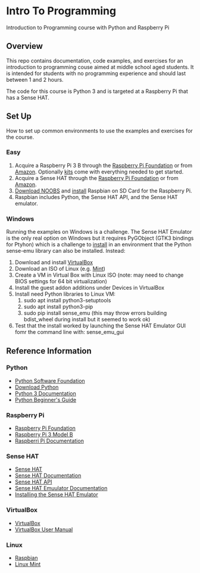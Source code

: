 # Intro To Programming
Introduction to Programming course with Python and Raspberry Pi

## Overview
This repo contains documentation, code examples, and exercises for an introduction to programming couse aimed at middle school aged students. It is intended for students with no programming experience and should last between 1 and 2 hours.

The code for this course is Python 3 and is targeted at a Raspberry Pi that has a Sense HAT.

## Set Up
How to set up common environments to use the examples and exercises for the course.

### Easy
1. Acquire a Raspberry Pi 3 B through the [Raspberry Pi Foundation](https://www.raspberrypi.org/products/raspberry-pi-3-model-b/) or from [Amazon](http://a.co/bdqYFoy). Optionally [kits](http://a.co/42vVSm4) come with everything needed to get started. 
2. Acquire a Sense HAT through the [Raspberry Pi Foundation](https://www.raspberrypi.org/products/sense-hat/) or from [Amazon](http://a.co/4JfWAZ2).
3. [Download NOOBS](https://www.raspberrypi.org/downloads/) and [install](https://www.raspberrypi.org/learning/software-guide/quickstart/) Raspbian on SD Card for the Raspberry Pi.
4. Raspbian includes Python, the Sense HAT API, and the Sense HAT emulator. 

### Windows
Running the examples on Windows is a challenge. The Sense HAT Emulator is the only real option on Windows but it requires PyGObject (GTK3 bindings for Ptyhon) which is a challenge to [install](http://pygobject.readthedocs.io/en/latest/getting_started.html#windows) in an environment that the Python sense-emu library can also be installed. Instead:
1. Download and install [VirtualBox](https://www.virtualbox.org/)
2. Download an ISO of Linux (e.g. [Mint](https://linuxmint.com/))
3. Create a VM in Virtual Box with Linux ISO (note: may need to change BIOS settings for 64 bit virtualization)
4. Install the guest addon additions under Devices in VirtualBox
5. Install need Python libraries to Linux VM:
   1. sudo apt install python3-setuptools
   2. sudo apt install python3-pip
   3. sudo pip install sense_emu (this may throw errors building bdist_wheel during install but it seemed to work ok)
6. Test that the install worked by launching the Sense HAT Emulator GUI fomr the command line with: sense_emu_gui

## Reference Information

### Python
* [Python Software Foundation](https://www.python.org/)
* [Download Python](https://www.python.org/downloads/)
* [Python 3 Documentation](https://docs.python.org/3/)
* [Python Beginner's Guide](https://wiki.python.org/moin/BeginnersGuide)

### Raspberry Pi
* [Raspberry Pi Foundation](https://www.raspberrypi.org/)
* [Raspberry Pi 3 Model B](https://www.raspberrypi.org/products/raspberry-pi-3-model-b/)
* [Raspberri Pi Documentation](https://www.raspberrypi.org/documentation/)

### Sense HAT
* [Sense HAT](https://www.raspberrypi.org/products/sense-hat/)
* [Sense HAT Documentation](http://pythonhosted.org/sense-hat/)
* [Sense HAT API](http://pythonhosted.org/sense-hat/api/)
* [Sense HAT Emuulator Documentation](https://sense-emu.readthedocs.io/en/v1.0/)
* [Installing the Sense HAT Emulator](https://sense-emu.readthedocs.io/en/v1.0/install.html)

### VirtualBox
* [VirtualBox](https://www.virtualbox.org/)
* [VirtualBox User Manual](https://www.virtualbox.org/manual/UserManual.html)

### Linux
* [Raspbian](https://www.raspberrypi.org/downloads/)
* [Linux Mint](https://linuxmint.com/)
